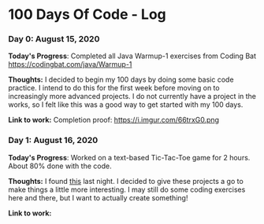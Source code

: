 # 100 Days Of Code - Log

### Day 0: August 15, 2020

**Today's Progress**: Completed all Java Warmup-1 exercises from Coding Bat https://codingbat.com/java/Warmup-1

**Thoughts:** I decided to begin my 100 days by doing some basic code practice. I intend to do this for the first week before moving on to increasingly more advanced projects. I do not currently have a project in the works, so I felt like this was a good way to get started with my 100 days. 

**Link to work:** Completion proof: https://i.imgur.com/66trxG0.png

### Day 1: August 16, 2020

**Today's Progress**: Worked on a text-based Tic-Tac-Toe game for 2 hours. About 80% done with the code.

**Thoughts:** I found [this](http://www.netinstructions.com/next-steps-for-aspiring-programmers-after-you-know-the-basics "'Net Instructions") last night. I decided to give these projects a go to make things a little more interesting. I may still do some coding exercises here and there, but I want to actually create something!

**Link to work:** 
